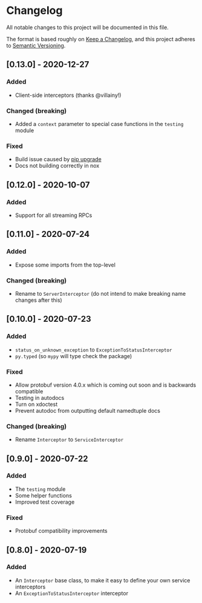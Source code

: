 # Changelog
All notable changes to this project will be documented in this file.

The format is based roughly on [Keep a Changelog](https://keepachangelog.com/en/1.0.0/),
and this project adheres to [Semantic Versioning](https://semver.org/spec/v2.0.0.html).

## [0.13.0] - 2020-12-27
### Added
- Client-side interceptors (thanks @villainy!)

### Changed (breaking)
- Added a `context` parameter to special case functions in the `testing` module

### Fixed
- Build issue caused by [pip upgrade](https://github.com/cjolowicz/hypermodern-python/issues/174#issuecomment-745364836)
- Docs not building correctly in nox

## [0.12.0] - 2020-10-07
### Added
- Support for all streaming RPCs

## [0.11.0] - 2020-07-24
### Added
- Expose some imports from the top-level

### Changed (breaking)
- Rename to `ServerInterceptor` (do not intend to make breaking name changes after this)

## [0.10.0] - 2020-07-23
### Added
- `status_on_unknown_exception` to `ExceptionToStatusInterceptor`
- `py.typed` (so `mypy` will type check the package)

### Fixed
- Allow protobuf version 4.0.x which is coming out soon and is backwards compatible
- Testing in autodocs
- Turn on xdoctest
- Prevent autodoc from outputting default namedtuple docs

### Changed (breaking)
- Rename `Interceptor` to `ServiceInterceptor`

## [0.9.0] - 2020-07-22
### Added
- The `testing` module
- Some helper functions
- Improved test coverage

### Fixed
- Protobuf compatibility improvements

## [0.8.0] - 2020-07-19
### Added
- An `Interceptor` base class, to make it easy to define your own service interceptors
- An `ExceptionToStatusInterceptor` interceptor
